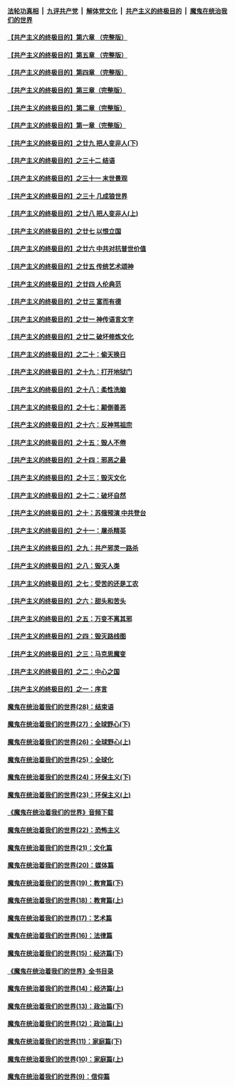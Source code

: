 ####  [法轮功真相](../../../../basic/blob/master/README.md?t=12190926) &nbsp;|&nbsp; [九评共产党](../../../../9ping.md/blob/master/README.md?t=12190926) &nbsp;|&nbsp; [解体党文化](../../../../jtdwh.md/blob/master/README.md?t=12190926)  &nbsp;|&nbsp; [共产主义的终极目的](../../../../gczydzjmd.md/blob/master/README.md?t=12190926) &nbsp;|&nbsp; [魔鬼在统治我们的世界](../../../../mgztzwmdsj.md/blob/master/README.md?t=12190926) 

#### [【共产主义的终极目的】第六章 （完整版）](../pages/nsc422/n11428913.md?t=12190926) 

#### [【共产主义的终极目的】第五章 （完整版）](../pages/nsc422/n11428912.md?t=12190926) 

#### [【共产主义的终极目的】第四章 （完整版）](../pages/nsc422/n11428907.md?t=12190926) 

#### [【共产主义的终极目的】第三章（完整版）](../pages/nsc422/n11428848.md?t=12190926) 

#### [【共产主义的终极目的】第二章（完整版）](../pages/nsc422/n11428831.md?t=12190926) 

#### [【共产主义的终极目的】第一章（完整版）](../pages/nsc422/n11417651.md?t=12190926) 

#### [【共产主义的终极目的】之廿九 把人变非人(下)](../pages/nsc422/n11344140.md?t=12190926) 

#### [【共产主义的终极目的】之三十二 结语](../pages/nsc422/n11360535.md?t=12190926) 

#### [【共产主义的终极目的】之三十一 末世景观](../pages/nsc422/n11351129.md?t=12190926) 

#### [【共产主义的终极目的】之三十 几成狼世界](../pages/nsc422/n11348280.md?t=12190926) 

#### [【共产主义的终极目的】之廿八 把人变非人(上)](../pages/nsc422/n11340492.md?t=12190926) 

#### [【共产主义的终极目的】之廿七 以恨立国](../pages/nsc422/n11336944.md?t=12190926) 

#### [【共产主义的终极目的】之廿六 中共对抗普世价值](../pages/nsc422/n11324785.md?t=12190926) 

#### [【共产主义的终极目的】之廿五 传统艺术颂神](../pages/nsc422/n11296396.md?t=12190926) 

#### [【共产主义的终极目的】之廿四 人伦典范](../pages/nsc422/n11296397.md?t=12190926) 

#### [【共产主义的终极目的】之廿三 富而有德](../pages/nsc422/n11283598.md?t=12190926) 

#### [【共产主义的终极目的】之廿一 神传语言文字](../pages/nsc422/n11263265.md?t=12190926) 

#### [【共产主义的终极目的】之廿二 破坏修炼文化](../pages/nsc422/n11245728.md?t=12190926) 

#### [【共产主义的终极目的】之二十：偷天换日](../pages/nsc422/n11238846.md?t=12190926) 

#### [【共产主义的终极目的】之十九：打开地狱门](../pages/nsc422/n11206376.md?t=12190926) 

#### [【共产主义的终极目的】之十八：柔性洗脑](../pages/nsc422/n11199994.md?t=12190926) 

#### [【共产主义的终极目的】之十七：颠倒善恶](../pages/nsc422/n11179782.md?t=12190926) 

#### [【共产主义的终极目的】之十六：反神骂祖宗](../pages/nsc422/n11166798.md?t=12190926) 

#### [【共产主义的终极目的】之十五：毁人不倦](../pages/nsc422/n11166792.md?t=12190926) 

#### [【共产主义的终极目的】之十四：邪恶之最](../pages/nsc422/n11150249.md?t=12190926) 

#### [【共产主义的终极目的】之十三：毁灭文化](../pages/nsc422/n11135227.md?t=12190926) 

#### [【共产主义的终极目的】之十二：破坏自然](../pages/nsc422/n11135214.md?t=12190926) 

#### [【共产主义的终极目的】之十：苏俄预演 中共登台](../pages/nsc422/n11118424.md?t=12190926) 

#### [【共产主义的终极目的】之十一：屠杀精英](../pages/nsc422/n11118442.md?t=12190926) 

#### [【共产主义的终极目的】之九：共产邪灵一路杀](../pages/nsc422/n11114139.md?t=12190926) 

#### [【共产主义的终极目的】之八：毁灭人类](../pages/nsc422/n11108503.md?t=12190926) 

#### [【共产主义的终极目的】之七：受苦的还是工农](../pages/nsc422/n11101809.md?t=12190926) 

#### [【共产主义的终极目的】之六：甜头和苦头](../pages/nsc422/n11096971.md?t=12190926) 

#### [【共产主义的终极目的】之五：万变不离其邪](../pages/nsc422/n11091285.md?t=12190926) 

#### [【共产主义的终极目的】之四：毁灭路线图](../pages/nsc422/n11086284.md?t=12190926) 

#### [【共产主义的终极目的】之三：马克思魔变](../pages/nsc422/n11061941.md?t=12190926) 

#### [【共产主义的终极目的】之二：中心之国](../pages/nsc422/n11047728.md?t=12190926) 

#### [【共产主义的终极目的】之一：序言](../pages/nsc422/n11086077.md?t=12190926) 

#### [魔鬼在统治着我们的世界(28)：结束语](../pages/nsc422/n10936246.md?t=12190926) 

#### [魔鬼在统治着我们的世界(27)：全球野心(下)](../pages/nsc422/n10928319.md?t=12190926) 

#### [魔鬼在统治着我们的世界(26)：全球野心(上)](../pages/nsc422/n10900318.md?t=12190926) 

#### [魔鬼在统治着我们的世界(25)：全球化](../pages/nsc422/n10788205.md?t=12190926) 

#### [魔鬼在统治着我们的世界(24)：环保主义(下)](../pages/nsc422/n10695307.md?t=12190926) 

#### [魔鬼在统治着我们的世界(23)：环保主义(上)](../pages/nsc422/n10688613.md?t=12190926) 

#### [《魔鬼在统治着我们的世界》音频下载](../pages/nsc422/n10635553.md?t=12190926) 

#### [魔鬼在统治着我们的世界(22)：恐怖主义](../pages/nsc422/n10614727.md?t=12190926) 

#### [魔鬼在统治着我们的世界(21)：文化篇](../pages/nsc422/n10597706.md?t=12190926) 

#### [魔鬼在统治着我们的世界(20)：媒体篇](../pages/nsc422/n10586579.md?t=12190926) 

#### [魔鬼在统治着我们的世界(19)：教育篇(下)](../pages/nsc422/n10564808.md?t=12190926) 

#### [魔鬼在统治着我们的世界(18)：教育篇(上)](../pages/nsc422/n10526970.md?t=12190926) 

#### [魔鬼在统治着我们的世界(17)：艺术篇](../pages/nsc422/n10499093.md?t=12190926) 

#### [魔鬼在统治着我们的世界(16)：法律篇](../pages/nsc422/n10485969.md?t=12190926) 

#### [魔鬼在统治着我们的世界(15)：经济篇(下)](../pages/nsc422/n10469975.md?t=12190926) 

#### [《魔鬼在统治着我们的世界》全书目录](../pages/nsc422/n10464261.md?t=12190926) 

#### [魔鬼在统治着我们的世界(14)：经济篇(上)](../pages/nsc422/n10457370.md?t=12190926) 

#### [魔鬼在统治着我们的世界(13)：政治篇(下)](../pages/nsc422/n10448270.md?t=12190926) 

#### [魔鬼在统治着我们的世界(12)：政治篇(上)](../pages/nsc422/n10444576.md?t=12190926) 

#### [魔鬼在统治着我们的世界(11)：家庭篇(下)](../pages/nsc422/n10440961.md?t=12190926) 

#### [魔鬼在统治着我们的世界(10)：家庭篇(上)](../pages/nsc422/n10435448.md?t=12190926) 

#### [魔鬼在统治着我们的世界(9)：信仰篇](../pages/nsc422/n10432159.md?t=12190926) 

